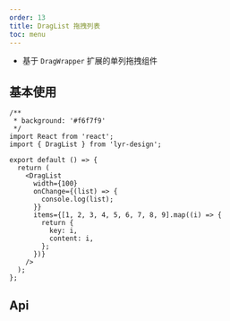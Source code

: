 ```yaml
---
order: 13
title: DragList 拖拽列表
toc: menu
---
```


<Alert>

- 基于 `DragWrapper` 扩展的单列拖拽组件

</Alert>

## 基本使用

```tsx
/**
 * background: '#f6f7f9'
 */
import React from 'react';
import { DragList } from 'lyr-design';

export default () => {
  return (
    <DragList
      width={100}
      onChange={(list) => {
        console.log(list);
      }}
      items={[1, 2, 3, 4, 5, 6, 7, 8, 9].map((i) => {
        return {
          key: i,
          content: i,
        };
      })}
    />
  );
};
```

## Api

<API src="../../src/drag-list/index.tsx" hideTitle></API>
